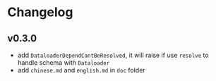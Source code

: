 # Changelog

## v0.3.0

- add `DataloaderDependCantBeResolved`, it will raise if use `resolve` to handle schema with `Dataloader`
- add `chinese.md` and `english.md` in `doc` folder